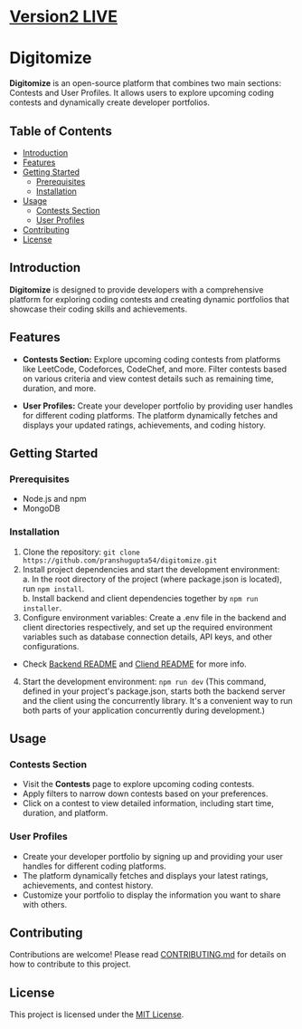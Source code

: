 # [Version2 LIVE](https://v2.digitomize.com)

# Digitomize

**Digitomize** is an open-source platform that combines two main sections: Contests and User Profiles. It allows users to explore upcoming coding contests and dynamically create developer portfolios.

## Table of Contents

- [Introduction](#introduction)
- [Features](#features)
- [Getting Started](#getting-started)
  - [Prerequisites](#prerequisites)
  - [Installation](#installation)
- [Usage](#usage)
  - [Contests Section](#contests-section)
  - [User Profiles](#user-profiles)
- [Contributing](#contributing)
- [License](#license)

## Introduction

**Digitomize** is designed to provide developers with a comprehensive platform for exploring coding contests and creating dynamic portfolios that showcase their coding skills and achievements.

## Features

- **Contests Section:** Explore upcoming coding contests from platforms like LeetCode, Codeforces, CodeChef, and more. Filter contests based on various criteria and view contest details such as remaining time, duration, and more.

- **User Profiles:** Create your developer portfolio by providing user handles for different coding platforms. The platform dynamically fetches and displays your updated ratings, achievements, and coding history.

## Getting Started

### Prerequisites

- Node.js and npm
- MongoDB

### Installation

1. Clone the repository: `git clone https://github.com/pranshugupta54/digitomize.git`
2. Install project dependencies and start the development environment: <br>
   a. In the root directory of the project (where package.json is located), run `npm install`. <br>
   b. Install backend and client dependencies together by `npm run installer`. <br>
3. Configure environment variables: Create a .env file in the backend and client directories respectively, and set up the required environment variables such as database connection details, API keys, and other configurations.
- Check [Backend README](/backend/README.md) and [Cliend README](/client/README.md) for more info.
4. Start the development environment: `npm run dev` (This command, defined in your project's package.json, starts both the backend server and the client using the concurrently library. It's a convenient way to run both parts of your application concurrently during development.)

## Usage

### Contests Section

- Visit the **Contests** page to explore upcoming coding contests.
- Apply filters to narrow down contests based on your preferences.
- Click on a contest to view detailed information, including start time, duration, and platform.

### User Profiles

- Create your developer portfolio by signing up and providing your user handles for different coding platforms.
- The platform dynamically fetches and displays your latest ratings, achievements, and contest history.
- Customize your portfolio to display the information you want to share with others.

## Contributing

Contributions are welcome! Please read [CONTRIBUTING.md](CONTRIBUTING.md) for details on how to contribute to this project.

## License

This project is licensed under the [MIT License](LICENSE).
